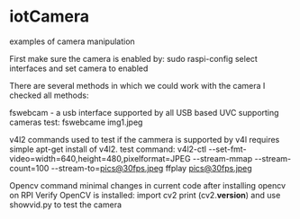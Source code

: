 # iotCamera
examples of camera manipulation

First make sure the camera is enabled by:
sudo raspi-config
select interfaces and set camera to enabled

There are several methods in which we could work with the camera I checked all methods:

fswebcam - a usb interface supported by all USB based UVC supporting cameras
test:
fswebcame img1.jpeg

v4l2 commands used to test if the cammera is supported by v4l requires simple apt-get install of v4l2.
test command:
v4l2-ctl --set-fmt-video=width=640,height=480,pixelformat=JPEG --stream-mmap --stream-count=100 --stream-to=pics@30fps.jpeg
ffplay pics@30fps.jpeg

Opencv command minimal changes in current code after installing opencv on RPI
Verify OpenCV is  installed:
import cv2
print (cv2.__version__)
and use showvid.py to test the camera